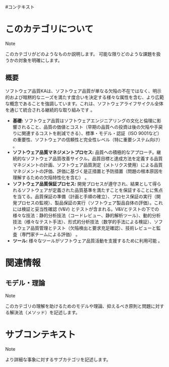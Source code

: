 #コンテキスト
# このカテゴリについて

> [!NOTE]
> このカテゴリがどのようなものか説明します。
> 可能な限りどのような課題を扱うかの対象を明確にします。

## 概要
ソフトウェア品質KAは、ソフトウェア品質が単なる欠陥の不在ではなく、明示的および暗黙的なニーズを満たす度合いを決定する様々な属性を含む、より広範な概念であることを強調しています。これは、ソフトウェアライフサイクル全体を通じて統合される継続的な取り組みです 。

- **基礎:** ソフトウェア品質はソフトウェアエンジニアリングの文化と倫理に影響されること、品質の価値とコスト（早期の品質への投資は後の欠陥や手戻りに関連するコストを削減できる）、標準・モデル・認証（ISO 9001など）の重要性、ソフトウェアの信頼性と完全性レベル（特に重要システム向け） 。
- **ソフトウェア品質マネジメントプロセス:** 品質への積極的なアプローチ。継続的なソフトウェア品質改善サイクル。品質目標と達成方法を定義する品質マネジメントの計画、ソフトウェア品質測定（メトリクス使用）による品質マネジメントの評価、評価に基づく是正措置と予防措置（問題の根本原因を理解するための欠陥特性化を含む） 。
- **ソフトウェア品質保証プロセス:** 開発プロセスが遵守され、結果として得られるソフトウェアが定義された品質基準を満たすことを保証することに焦点を当てる。品質保証の準備（計画と手順の確立）、プロセス保証の実行（開発プロセスの監視）、製品保証の実行（ソフトウェア製品自体の評価）。これには検証と妥当性確認 (V&V) とテストが含まれる。V&Vとテストの下での様々な技法：静的分析技法（コードレビュー、静的解析ツール）、動的分析技法（様々なテスト手法）、形式的分析技法（数学的手法による検証）、ソフトウェア品質管理とテスト（欠陥検出と要求充足確認）、技術レビューと監査（専門家チームによる評価） 。
- **ツール:** 様々なツールがソフトウェア品質活動を支援するために利用可能 。
# 関連情報
## モデル・理論
> [!NOTE]
> このカテゴリの理解を助けるためのモデルや理論、抑えるべき原則と問題に対する解決法（メソッド）を記述します。


# サブコンテキスト

> [!NOTE]
> より詳細な事象に対するサブカテゴリを記述します。
